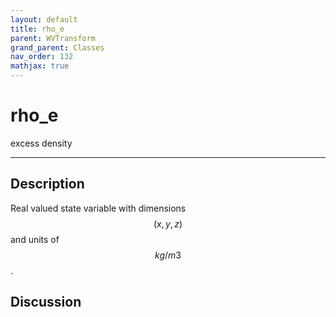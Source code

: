 ```yaml
---
layout: default
title: rho_e
parent: WVTransform
grand_parent: Classes
nav_order: 132
mathjax: true
---
```


#  rho_e

excess density


---

## Description
Real valued state variable with dimensions $$(x,y,z)$$ and units of $$kg/m3$$.

## Discussion

